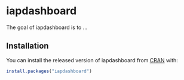 
<!-- README.md is generated from README.Rmd. Please edit that file -->

# iapdashboard

<!-- badges: start -->

<!-- badges: end -->

The goal of iapdashboard is to …

## Installation

You can install the released version of iapdashboard from
[CRAN](https://CRAN.R-project.org) with:

``` r
install.packages("iapdashboard")
```
